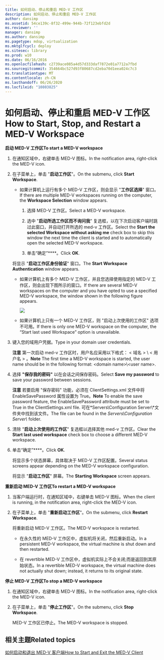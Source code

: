 ```yaml
---
title: 如何启动、停止和重启 MED-V 工作区
description: 如何启动、停止和重启 MED-V 工作区
author: dansimp
ms.assetid: 54ce139c-8f32-499e-944b-72f123ebfd2d
ms.reviewer: ''
manager: dansimp
ms.author: dansimp
ms.pagetype: mdop, virtualization
ms.mktglfcycl: deploy
ms.sitesec: library
ms.prod: w10
ms.date: 06/16/2016
ms.openlocfilehash: c2739ace085a4d57d333daf7872e01a7712a7fbd
ms.sourcegitcommit: 354664bc527d93f80687cd2eba70d1eea024c7c3
ms.translationtype: MT
ms.contentlocale: zh-CN
ms.lasthandoff: 06/26/2020
ms.locfileid: "10803825"
---
```

# <span data-ttu-id="07bde-103">如何启动、停止和重启 MED-V 工作区</span><span class="sxs-lookup"><span data-stu-id="07bde-103">How to Start, Stop, and Restart a MED-V Workspace</span></span>


**<span data-ttu-id="07bde-104">启动 MED-V 工作区</span><span class="sxs-lookup"><span data-stu-id="07bde-104">To start a MED-V workspace</span></span>**

1.  <span data-ttu-id="07bde-105">在通知区域中，右键单击 MED-V 图标。</span><span class="sxs-lookup"><span data-stu-id="07bde-105">In the notification area, right-click the MED-V icon.</span></span>

2.  <span data-ttu-id="07bde-106">在子菜单上，单击 "**启动工作区**"。</span><span class="sxs-lookup"><span data-stu-id="07bde-106">On the submenu, click **Start Workspace**.</span></span>

    -   <span data-ttu-id="07bde-107">如果计算机上运行有多个 MED-V 工作区，则会显示 "**工作区选择**" 窗口。</span><span class="sxs-lookup"><span data-stu-id="07bde-107">If there are multiple MED-V workspaces running on the computer, the **Workspace Selection** window appears.</span></span>

        1.  <span data-ttu-id="07bde-108">选择 MED-V 工作区。</span><span class="sxs-lookup"><span data-stu-id="07bde-108">Select a MED-V workspace.</span></span>

        2.  <span data-ttu-id="07bde-109">选中 "**启动所选工作区而不询问我**" 复选框，以在下次启动客户端时跳过此窗口，并自动打开所选的 med-v 工作区。</span><span class="sxs-lookup"><span data-stu-id="07bde-109">Select the **Start the selected Workspace without asking me** check box to skip this window the next time the client is started and to automatically open the selected MED-V workspace.</span></span>

        3.  <span data-ttu-id="07bde-110">单击“确定”\*\*\*\*。</span><span class="sxs-lookup"><span data-stu-id="07bde-110">Click **OK**.</span></span>

    <span data-ttu-id="07bde-111">将显示 "**启动工作区身份验证**" 窗口。</span><span class="sxs-lookup"><span data-stu-id="07bde-111">The **Start Workspace Authentication** window appears.</span></span>

    -   <span data-ttu-id="07bde-112">如果计算机上有多个 MED-V 工作区，并且您选择使用指定的 MED-V 工作区，则会出现下图所示的窗口。</span><span class="sxs-lookup"><span data-stu-id="07bde-112">If there are several MED-V workspaces on the computer and you have opted to use a specified MED-V workspace, the window shown in the following figure appears.</span></span>

        ![](images/medv-logon.gif)

    -   <span data-ttu-id="07bde-113">如果计算机上只有一个 MED-V 工作区，则 "启动上次使用的工作区" 选项不可用。</span><span class="sxs-lookup"><span data-stu-id="07bde-113">If there is only one MED-V workspace on the computer, the “Start last used Workspace” option is unavailable.</span></span>

3.  <span data-ttu-id="07bde-114">键入您的域用户凭据。</span><span class="sxs-lookup"><span data-stu-id="07bde-114">Type in your domain user credentials.</span></span>

    <span data-ttu-id="07bde-115">**注意** 第一次启动 med-v 工作区时，用户名应采用以下格式： &lt; 域名 &gt; \\ &lt; 用户名 &gt; 。</span><span class="sxs-lookup"><span data-stu-id="07bde-115">**Note** The first time a MED-V workspace is started, the user name should be in the following format: &lt;domain name&gt;\\&lt;user name&gt;.</span></span>

     

4.  <span data-ttu-id="07bde-116">选择 **"保存我的密码"** 以在会话之间保存密码。</span><span class="sxs-lookup"><span data-stu-id="07bde-116">Select **Save my password** to save your password between sessions.</span></span>

    <span data-ttu-id="07bde-117">**注意** 若要启用 "保存密码" 功能，必须在 ClientSettings.xml 文件中将 EnableSavePassword 属性设置为 True。</span><span class="sxs-lookup"><span data-stu-id="07bde-117">**Note** To enable the save password feature, the EnableSavePassword attribute must be set to True in the ClientSettings.xml file.</span></span> <span data-ttu-id="07bde-118">可在*Servers\\Configuration Server\\*文件夹中找到该文件。</span><span class="sxs-lookup"><span data-stu-id="07bde-118">The file can be found in the *Servers\\Configuration Server\\* folder.</span></span>

     

5.  <span data-ttu-id="07bde-119">清除 "**启动上次使用的工作区**" 复选框以选择其他 med-v 工作区。</span><span class="sxs-lookup"><span data-stu-id="07bde-119">Clear the **Start last used workspace** check box to choose a different MED-V workspace.</span></span>

6.  <span data-ttu-id="07bde-120">单击“确定”\*\*\*\*。</span><span class="sxs-lookup"><span data-stu-id="07bde-120">Click **OK**.</span></span>

    <span data-ttu-id="07bde-121">将显示多个状态屏幕，具体取决于 MED-V 工作区配置。</span><span class="sxs-lookup"><span data-stu-id="07bde-121">Several status screens appear depending on the MED-V workspace configuration.</span></span>

    <span data-ttu-id="07bde-122">将显示 "**启动工作区**" 屏幕。</span><span class="sxs-lookup"><span data-stu-id="07bde-122">The **Starting Workspace** screen appears.</span></span>

**<span data-ttu-id="07bde-123">重新启动 MED-V 工作区</span><span class="sxs-lookup"><span data-stu-id="07bde-123">To restart a MED-V workspace</span></span>**

1.  <span data-ttu-id="07bde-124">当客户端运行时，在通知区域中，右键单击 MED-V 图标。</span><span class="sxs-lookup"><span data-stu-id="07bde-124">When the client is running, in the notification area, right-click the MED-V icon.</span></span>

2.  <span data-ttu-id="07bde-125">在子菜单上，单击 "**重新启动工作区**"。</span><span class="sxs-lookup"><span data-stu-id="07bde-125">On the submenu, click **Restart Workspace**.</span></span>

    <span data-ttu-id="07bde-126">将重新启动 MED-V 工作区。</span><span class="sxs-lookup"><span data-stu-id="07bde-126">The MED-V workspace is restarted.</span></span>

    -   <span data-ttu-id="07bde-127">在永久性的 MED-V 工作区中，虚拟机将关闭，然后重新启动。</span><span class="sxs-lookup"><span data-stu-id="07bde-127">In a persistent MED-V workspace, the virtual machine is shut down and then restarted.</span></span>

    -   <span data-ttu-id="07bde-128">在 revertible MED-V 工作区中，虚拟机实际上不会关闭;而是返回到其原始状态。</span><span class="sxs-lookup"><span data-stu-id="07bde-128">In a revertible MED-V workspace, the virtual machine does not actually shut down; instead, it returns to its original state.</span></span>

**<span data-ttu-id="07bde-129">停止 MED-V 工作区</span><span class="sxs-lookup"><span data-stu-id="07bde-129">To stop a MED-V workspace</span></span>**

1.  <span data-ttu-id="07bde-130">在通知区域中，右键单击 MED-V 图标。</span><span class="sxs-lookup"><span data-stu-id="07bde-130">In the notification area, right-click the MED-V icon.</span></span>

2.  <span data-ttu-id="07bde-131">在子菜单上，单击 "**停止工作区**"。</span><span class="sxs-lookup"><span data-stu-id="07bde-131">On the submenu, click **Stop Workspace**.</span></span>

    <span data-ttu-id="07bde-132">MED-V 工作区已停止。</span><span class="sxs-lookup"><span data-stu-id="07bde-132">The MED-V workspace is stopped.</span></span>

## <span data-ttu-id="07bde-133">相关主题</span><span class="sxs-lookup"><span data-stu-id="07bde-133">Related topics</span></span>


[<span data-ttu-id="07bde-134">如何启动和退出 MED-V 客户端</span><span class="sxs-lookup"><span data-stu-id="07bde-134">How to Start and Exit the MED-V Client</span></span>](how-to-start-and-exit-the-med-v-client.md)

 

 





